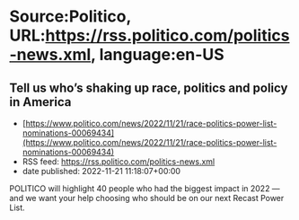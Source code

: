 # Source:Politico, URL:https://rss.politico.com/politics-news.xml, language:en-US

## Tell us who’s shaking up race, politics and policy in America
 - [https://www.politico.com/news/2022/11/21/race-politics-power-list-nominations-00069434](https://www.politico.com/news/2022/11/21/race-politics-power-list-nominations-00069434)
 - RSS feed: https://rss.politico.com/politics-news.xml
 - date published: 2022-11-21 11:18:07+00:00

POLITICO will highlight 40 people who had the biggest impact in 2022 — and we want your help choosing who should be on our next Recast Power List.


